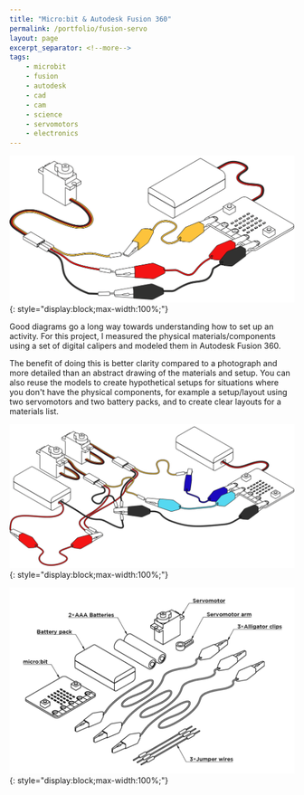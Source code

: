 ```yaml
---
title: "Micro:bit & Autodesk Fusion 360"
permalink: /portfolio/fusion-servo
layout: page
excerpt_separator: <!--more-->
tags:
    - microbit
    - fusion
    - autodesk
    - cad
    - cam
    - science
    - servomotors
    - electronics
---
```


![Simple single micro:bit servomotor layout drawn in Autodesk Fusion 360.](layout-diagram-1.png){: style="display:block;max-width:100%;"}

Good diagrams go a long way towards understanding how to set up an activity. For this project, I measured the physical materials/components using a set of digital calipers and modeled them in Autodesk Fusion 360. 

<!-- more -->

The benefit of doing this is better clarity compared to a photograph and more detailed than an abstract drawing of the materials and setup. You can also reuse the models to create hypothetical setups for situations where you don't have the physical components, for example a setup/layout using two servomotors and two battery packs, and to create clear layouts for a materials list.

![Layout using a single micro:bit to control two servomotors powered by two battery packs, drawn in Autodesk Fusion 360.](layout-diagram-2.png){: style="display:block;max-width:100%;"}

![Example diagram of materials needed for an activity, drawn in Autodesk Fusion 360.](materials-diagram.png){: style="display:block;max-width:100%;"}